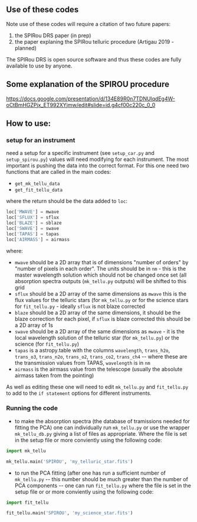 ## Use of these codes

Note use of these codes will require a citation of two future papers:
1) the SPIRou DRS paper (in prep)
2) the paper explaning the SPIRou telluric procedure (Artigau 2019 - planned)

The SPIRou DRS is open source software and thus these codes are fully available to use by anyone.

## Some explanation of the SPIROU procedure

https://docs.google.com/presentation/d/134E89R0n7TDNUlqdEg4W-oCtBmHGZPjx_ET992XYjmw/edit#slide=id.g4cf00c220c_0_0


## How to use:

### setup for an instrument

need a setup for a specific instrument (see `setup_car.py` and `setup_spirou.py`) values will need modifying for each instrument. The most important is pushing the data into the correct format. For this one need two functions that are called in the main codes:
- `get_mk_tellu_data`
- `get_fit_tellu_data`

where the return should be the data added to `loc`:
```python
loc['MWAVE'] = mwave
loc['SFLUX'] = sflux
loc['BLAZE'] = sblaze
loc['SWAVE'] = swave
loc['TAPAS'] = tapas
loc['AIRMASS'] = airmass
```

where:
- `mwave` should be a 2D array that is of dimensions "number of orders" by "number of pixels in each order". The units should be in `nm` - this is the master wavelength solution which should not be changed once set (all absorption spectra outputs (`mk_tellu.py` outputs) will be shifted to this grid
- `sflux` should be a 2D array of the same dimensions as `mwave` this is the flux values for the telluric stars (for `mk_tellu.py` or for the science stars for `fit_tellu.py` - ideally `sflux` is not blaze corrected
- `blaze` should be a 2D array of the same dimensions, it should be the blaze correction for each pixel, if `sflux` is blaze corrected this should be a 2D array of 1s
- `swave` should be a 2D array of the same dimensions as `mwave` - it is the local wavelength solution of the telluric star (for `mk_tellu.py`) or the science (for `fit_tellu.py`)
- `tapas` is a astropy.table with the columns `wavelength`, `trans_h2o`, `trans_o3`, `trans_n2o`, `trans_o2`, `trans_co2`, `trans_ch4` -- where these are the transmission values from TAPAS, `wavelength` is in `nm`
- `airmass` is the airmass value from the telescope (usually the absolute airmass taken from the pointing)

As well as editing these one will need to edit `mk_tellu.py` and `fit_tellu.py` to add to the `if statement` options for different instruments.

### Running the code

- to make the absorption spectra (the database of tramissions needed for fitting the PCA) one can individually run `mk_tellu.py` or use the wrapper `mk_tellu_db.py` giving a list of files as appropriate. Where the file is set in the setup file or more conviently using the following code:
```python
import mk_tellu

mk_tellu.main('SPIROU', 'my_telluric_star.fits')
```

- to run the PCA fitting (after one has run a sufficient number of `mk_tellu.py` -- this number should be much greater than the number of PCA components -- one can run `fit_tellu.py` where the file is set in the setup file or  or more conviently using the following code:
```python
import fit_tellu

fit_tellu.main('SPIROU', 'my_science_star.fits')
```
